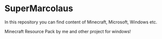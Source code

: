 # SuperMarcolaus
In this repository you can find content of Minecraft, Microsoft, Windows etc.

Minecraft Resource Pack by me and
other project for windows!

